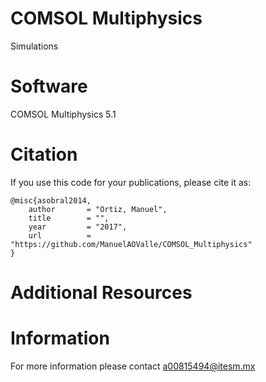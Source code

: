 # COMSOL Multiphysics
Simulations
# Software
COMSOL Multiphysics 5.1
# Citation
If you use this code for your publications, please cite it as:
```
@misc{asobral2014,
    author       = "Ortiz, Manuel",
    title        = "",
    year         = "2017",
    url          = "https://github.com/ManuelAOValle/COMSOL_Multiphysics"
}
```
# Additional Resources

# Information
For more information please contact a00815494@itesm.mx
